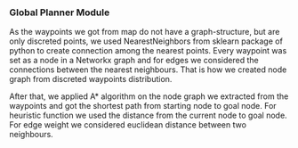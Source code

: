 ### Global Planner Module

As the waypoints we got from map do not have a graph-structure, but are only discreted points, we used NearestNeighbors from sklearn package of python to create connection among the nearest points. Every waypoint was set as a node in a Networkx graph and for edges we considered the connections between the nearest neighbours. That is how we created node graph from discreted waypoints distribution. 

After that, we applied A* algorithm on the node graph we extracted from the waypoints and got the shortest path from starting node to goal node. For heuristic function we used the distance from the current node to goal node. For edge weight we considered euclidean distance between two neighbours. 
